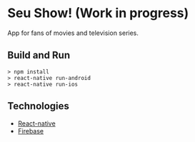 # Seu Show! (Work in progress)
App for fans of movies and television series.

## Build and Run

```
> npm install
> react-native run-android
> react-native run-ios
```

## Technologies
* [React-native](https://github.com/facebook/react-native)
* [Firebase](https://firebase.google.com)
